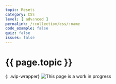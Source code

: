```yaml
---
topic: Resets
category: CSS
level: [ advanced ]
permalink: /:collection/css/:name
code_example: false
quiz: false
issues: false
---
```


# {{ page.topic }}

{: .wip-wrapper}
![This page is a work in progress](https://media.giphy.com/media/SwP1HunIXetehTvy43/giphy.gif)
